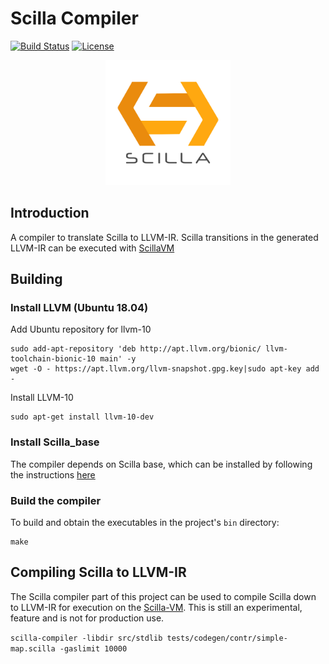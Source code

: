 # Scilla Compiler

[![Build Status](https://travis-ci.com/Zilliqa/scilla-compiler.svg?token=7qzjATfZuxTQvRjMHPVQ&branch=master)](https://travis-ci.com/Zilliqa/scilla-compiler)
[![License](https://img.shields.io/badge/License-GPLv3-blue.svg)](https://github.com/Zilliqa/scilla/blob/master/LICENSE)

<p align="center">
  <a href="https://scilla-lang.org/"><img src="https://github.com/Zilliqa/scilla/blob/master/imgs/scilla-logo-color.jpg" width="200" height="200"></a>
</p>

## Introduction
A compiler to translate Scilla to LLVM-IR. Scilla transitions in the 
generated LLVM-IR can be executed with [ScillaVM](https://github.com/Zilliqa/scilla-vm)

## Building

### Install LLVM (Ubuntu 18.04)

Add Ubuntu repository for llvm-10
```
sudo add-apt-repository 'deb http://apt.llvm.org/bionic/ llvm-toolchain-bionic-10 main' -y
wget -O - https://apt.llvm.org/llvm-snapshot.gpg.key|sudo apt-key add -
```
Install LLVM-10
```
sudo apt-get install llvm-10-dev
```

### Install Scilla_base

The compiler depends on Scilla base, which can be installed by following the
instructions [here](https://github.com/Zilliqa/scilla/#installation)

### Build the compiler

To build and obtain the executables in the project's `bin` directory:

```
make
```

## Compiling Scilla to LLVM-IR
The Scilla compiler part of this project can be used to compile Scilla down to LLVM-IR for execution
on the [Scilla-VM](https://github.com/Zilliqa/scilla-vm). This is still an experimental, feature and
is not for production use.

```scilla-compiler -libdir src/stdlib tests/codegen/contr/simple-map.scilla -gaslimit 10000```

